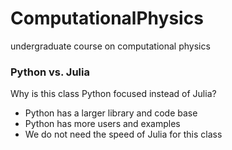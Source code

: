 # ComputationalPhysics
undergraduate course on computational physics


### Python vs. Julia
Why is this class Python focused instead of Julia?

* Python has a larger library and code base
* Python has more users and examples
* We do not need the speed of Julia for this class
